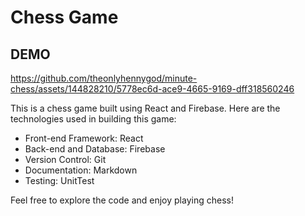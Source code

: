 # Chess Game

## DEMO

https://github.com/theonlyhennygod/minute-chess/assets/144828210/5778ec6d-ace9-4665-9169-dff318560246


This is a chess game built using React and Firebase. Here are the technologies used in building this game:

- Front-end Framework: React
- Back-end and Database: Firebase
- Version Control: Git
- Documentation: Markdown
- Testing: UnitTest

Feel free to explore the code and enjoy playing chess!

